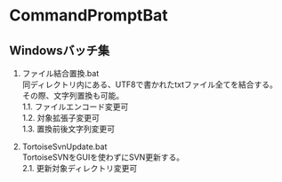 # CommandPromptBat

## Windowsバッチ集

1. ファイル結合置換.bat  
同ディレクトリ内にある、UTF8で書かれたtxtファイル全てを結合する。  
その際、文字列置換も可能。  
1.1. ファイルエンコード変更可  
1.2. 対象拡張子変更可  
1.3. 置換前後文字列変更可  

2. TortoiseSvnUpdate.bat  
TortoiseSVNをGUIを使わずにSVN更新する。  
2.1. 更新対象ディレクトリ変更可  
